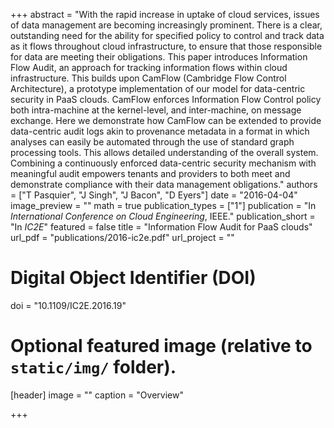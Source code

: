 +++
abstract = "With the rapid increase in uptake of cloud services, issues of data management are becoming increasingly prominent. There is a clear, outstanding need for the ability for specified policy to control and track data as it flows throughout cloud infrastructure, to ensure that those responsible for data are meeting their obligations. This paper introduces Information Flow Audit, an approach for tracking information flows within cloud infrastructure. This builds upon CamFlow (Cambridge Flow Control Architecture), a prototype implementation of our model for data-centric security in PaaS clouds. CamFlow enforces Information Flow Control policy both intra-machine at the kernel-level, and inter-machine, on message exchange. Here we demonstrate how CamFlow can be extended to provide data-centric audit logs akin to provenance metadata in a format in which analyses can easily be automated through the use of standard graph processing tools. This allows detailed understanding of the overall system. Combining a continuously enforced data-centric security mechanism with meaningful audit empowers tenants and providers to both meet and demonstrate compliance with their data management obligations."
authors = ["T Pasquier", "J Singh", "J Bacon", "D Eyers"]
date = "2016-04-04"
image_preview = ""
math = true
publication_types = ["1"]
publication = "In *International Conference on Cloud Engineering*, IEEE."
publication_short = "In *IC2E*"
featured = false
title = "Information Flow Audit for PaaS clouds"
url_pdf = "publications/2016-ic2e.pdf"
url_project = ""

# Digital Object Identifier (DOI)
doi = "10.1109/IC2E.2016.19"

# Optional featured image (relative to `static/img/` folder).
[header]
image = ""
caption = "Overview"

+++
